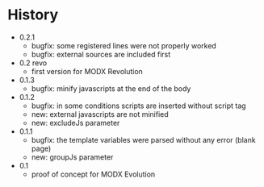 History
================================================================================

- 0.2.1
    - bugfix: some registered lines were not properly worked
    - bugfix: external sources are included first 
- 0.2 revo
    - first version for MODX Revolution
- 0.1.3 
    - bugfix: minify javascripts at the end of the body
- 0.1.2 
    - bugfix: in some conditions scripts are inserted without script tag
    - new: external javascripts are not minified
    - new: excludeJs parameter
- 0.1.1
    - bugfix: the template variables were parsed without any error (blank page)
    - new: groupJs parameter
- 0.1
    - proof of concept for MODX Evolution
